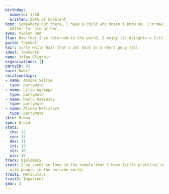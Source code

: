 ```yaml
---
birthday:
  numeric: 1/30
  written: 30th of Corelent
bond: Somewhere out there, I have a child who doesn't know me. I'm making the world
  better for him or her.
eyes: Violet Red
flaw: Now that I've returned to the world, I enjoy its delights a little too much.
guild: Treskal
hair: curly white hair that's put back in a short pony tail
ideal: Teamwork
name: Jofan Elignoir
organizations: []
partyID: 43
race: Dwarf
relationships:
- name: Asmiak Seirye
  type: partymate
- name: Lilia Agrippa
  type: partymate
- name: Kayla Kaminsky
  type: partymate
- name: Alinea Hellsturn
  type: partymate
skin: Brown
spec: Druid
stats:
  cha: 12
  con: 13
  dex: 11
  int: 13
  str: 10
  wis: 15
track: Diplomacy
trait: I've spent so long in the temple that I have little practical experience dealing
  with people in the outside world.
trait1: Meticulous
trait2: Impatient
year: 2
---
```

